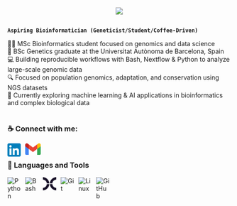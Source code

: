<h1 align="center">
    <img src="https://readme-typing-svg.herokuapp.com/?font=Righteous&size=35&center=true&vCenter=true&width=500&height=70&duration=4000&lines=Hello+There!+👋;+🧬+I'm+Alejandro+Cobos!+🧬;" />
</h1>

**`Aspiring Bioinformatician (Geneticist/Student/Coffee-Driven)`**

👩‍🔬 MSc Bioinformatics student focused on genomics and data science  
🧬 BSc Genetics graduate at the Universitat Autònoma de Barcelona, Spain  
💻 Building reproducible workflows with Bash, Nextflow & Python to analyze large-scale genomic data  
🔍 Focused on population genomics, adaptation, and conservation using NGS datasets  
💭 Currently exploring machine learning & AI applications in bioinformatics and complex biological data  

#

### ☕ Connect with me:

<a href="https://linkedin.com/in/acobos-bioinformatics" target="_blank">
    <img align="left" alt="LinkedIn" width="30px" style="padding-right:10px;" src="./img/LinkedIn_icon.svg" />
</a>
<a href="mailto:acobos2424@gmail.com">
    <img align="left" alt="Gmail" width="35px" style="padding-right:10px;" src="./img/Gmail_icon_(2020).svg" />
</a>
<br>

### 🧰 Languages and Tools

<a href="" target="_blank">
    <img align="left" alt="Python" width="30px" style="padding-right:10px;" src="https://cdn.jsdelivr.net/gh/devicons/devicon/icons/python/python-plain.svg" />
</a>

<a href="" target="_blank">
    <img align="left" alt="Bash" width="30px" style="padding-right:10px;" src="https://cdn.jsdelivr.net/gh/devicons/devicon/icons/bash/bash-original.svg" />
</a>

<a href="" target="_blank">
  <picture>
    <source media="(prefers-color-scheme: dark)" srcset="./img/nextflow-icon.svg">
    <source media="(prefers-color-scheme: light)" srcset="./img/nextflow-icon-dark.svg">
    <img align="left" alt="Nextflow" width="30px" style="padding-right:10px;" src="./img/nextflow-icon-dark.svg">
  </picture>
</a>

<a href="" target="_blank">
    <img align="left" alt="Git" width="30px" style="padding-right:10px;" src="https://cdn.jsdelivr.net/gh/devicons/devicon/icons/git/git-original.svg" />
</a>

<a href="" target="_blank">
    <img align="left" alt="Linux" width="30px" style="padding-right:10px;" src="https://cdn.jsdelivr.net/gh/devicons/devicon/icons/linux/linux-original.svg" />
</a>

<a href="" target="_blank">
  <picture>
    <source media="(prefers-color-scheme: dark)" srcset="https://user-images.githubusercontent.com/3369400/139447912-e0f43f33-6d9f-45f8-be46-2df5bbc91289.png">
    <source media="(prefers-color-scheme: light)" srcset="https://user-images.githubusercontent.com/3369400/139448065-39a229ba-4b06-434b-bc67-616e2ed80c8f.png">
    <img align="left" alt="GitHub" width="30px" style="padding-right:10px;" src="https://user-images.githubusercontent.com/3369400/139448065-39a229ba-4b06-434b-bc67-616e2ed80c8f.png">
  </picture>
</a>
